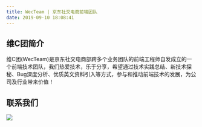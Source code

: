 ```yaml
---
title: WecTeam | 京东社交电商前端团队
date: 2019-09-10 18:08:41
---
```

## 维C团简介

维C团(WecTeam)是京东社交电商部跨多个业务团队的前端工程师自发成立的一个前端技术团队，我们热爱技术，乐于分享，希望通过技术实践总结、新技术探秘、Bug深度分析、优质英文资料引入等方式，参与和推动前端技术的发展，为公司及行业带来价值！

## 联系我们
![](https://user-gold-cdn.xitu.io/2019/9/10/16d1b4311c0ab309?w=670&h=776&f=jpeg&s=81193)